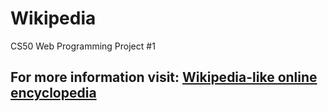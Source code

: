 # Wikipedia
CS50 Web Programming Project #1

## For more information visit: [Wikipedia-like online encyclopedia](https://cs50.harvard.edu/web/2020/projects/1/wiki/)

